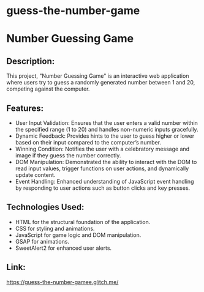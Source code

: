 # guess-the-number-game
# Number Guessing Game

## Description:
This project, "Number Guessing Game" is an interactive web application where users try to guess a randomly generated number between 1 and 20, competing against the computer. 

## Features:
* User Input Validation: Ensures that the user enters a valid number within the specified range (1 to 20) and handles non-numeric inputs gracefully.
* Dynamic Feedback: Provides hints to the user to guess higher or lower based on their input compared to the computer’s number.
* Winning Condition: Notifies the user with a celebratory message and image if they guess the number correctly.
* DOM Manipulation: Demonstrated the ability to interact with the DOM to read input values, trigger functions on user actions, and dynamically update content.
* Event Handling: Enhanced understanding of JavaScript event handling by responding to user actions such as button clicks and key presses.

## Technologies Used:
*	HTML for the structural foundation of the application.
*	CSS for styling and animations.
*	JavaScript for game logic and DOM manipulation.
*	GSAP for animations.
*	SweetAlert2 for enhanced user alerts.

## Link:
https://guess-the-number-gamee.glitch.me/
